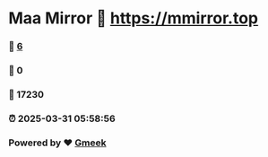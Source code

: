 # Maa Mirror :link: https://mmirror.top 
### :page_facing_up: [6](https://mmirror.top/tag.html) 
### :speech_balloon: 0 
### :hibiscus: 17230 
### :alarm_clock: 2025-03-31 05:58:56 
### Powered by :heart: [Gmeek](https://github.com/Meekdai/Gmeek)
